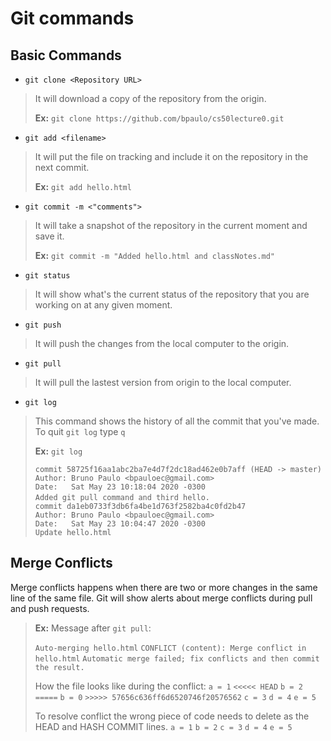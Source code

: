 # Git commands

## Basic Commands

- `git clone <Repository URL>`

> It will download a copy of the repository from the origin.
>
> **Ex:** `git clone https://github.com/bpaulo/cs50lecture0.git`


- `git add <filename>`

> It will put the file on tracking and include it on the repository in the next commit.
>
> **Ex:** `git add hello.html`


- `git commit -m <"comments">`

> It will take a snapshot of the repository in the current moment and save it.
>
> **Ex:** `git commit -m "Added hello.html and classNotes.md"`


- `git status`

> It will show what's the current status of the repository that you are working on at any given moment.


- `git push` 

> It will push the changes from the local computer to the origin.

- `git pull` 

> It will pull the lastest version from origin to the local computer.

- `git log`

> This command shows the history of all the commit that you've made. To quit `git log` type `q`
>
> **Ex:** `git log`
> 
>   `commit 58725f16aa1abc2ba7e4d7f2dc18ad462e0b7aff (HEAD -> master) `
>   `Author: Bruno Paulo <bpauloec@gmail.com>                         `
>   `Date:   Sat May 23 10:18:04 2020 -0300                           `
>   `                                                                 `
>   `    Added git pull command and third hello.                      `
>   `                                                                 `
>   `commit da1eb0733f3db6fa4be1d763f2582ba4c0fd2b47                  `
>   `Author: Bruno Paulo <bpauloec@gmail.com>                         `
>   `Date:   Sat May 23 10:04:47 2020 -0300                           `
>   `                                                                 `
>   `    Update hello.html                                            ` 

## Merge Conflicts

Merge conflicts happens when there are two or more changes in the same line of the same file. Git will show alerts about merge conflicts during pull and push requests. 

> **Ex:**
> Message after `git pull`:
> 
>   `Auto-merging hello.html`
>   `CONFLICT (content): Merge conflict in hello.html`
>   `Automatic merge failed; fix conflicts and then commit the result.`
> 
> How the file looks like during the conflict: 
>   `a = 1`
>   `<<<<< HEAD`
>   `b = 2`
>   `=====`
>   `b = 0`
>   `>>>>> 57656c636ff6d6520746f20576562`
>   `c = 3` 
>   `d = 4`
>   `e = 5`
> 
> To resolve conflict the wrong piece of code needs to delete as the HEAD and HASH COMMIT lines. 
>   `a = 1`
>   `b = 2`
>   `c = 3` 
>   `d = 4`
>   `e = 5`
>
